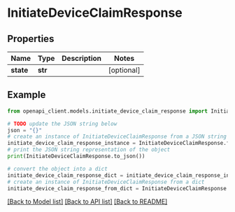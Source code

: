 # InitiateDeviceClaimResponse


## Properties

Name | Type | Description | Notes
------------ | ------------- | ------------- | -------------
**state** | **str** |  | [optional] 

## Example

```python
from openapi_client.models.initiate_device_claim_response import InitiateDeviceClaimResponse

# TODO update the JSON string below
json = "{}"
# create an instance of InitiateDeviceClaimResponse from a JSON string
initiate_device_claim_response_instance = InitiateDeviceClaimResponse.from_json(json)
# print the JSON string representation of the object
print(InitiateDeviceClaimResponse.to_json())

# convert the object into a dict
initiate_device_claim_response_dict = initiate_device_claim_response_instance.to_dict()
# create an instance of InitiateDeviceClaimResponse from a dict
initiate_device_claim_response_from_dict = InitiateDeviceClaimResponse.from_dict(initiate_device_claim_response_dict)
```
[[Back to Model list]](../README.md#documentation-for-models) [[Back to API list]](../README.md#documentation-for-api-endpoints) [[Back to README]](../README.md)


